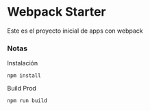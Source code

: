 # Webpack Starter

Este es el proyecto inicial de apps con webpack

### Notas
Instalación
```
npm install
```
Build Prod
```
npm run build
```
